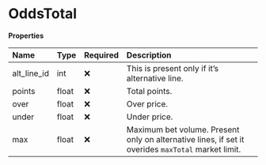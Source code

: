 # OddsTotal

**Properties**

| Name        | Type  | Required | Description                                                                                        |
| :---------- | :---- | :------- | :------------------------------------------------------------------------------------------------- |
| alt_line_id | int   | ❌       | This is present only if it’s alternative line.                                                     |
| points      | float | ❌       | Total points.                                                                                      |
| over        | float | ❌       | Over price.                                                                                        |
| under       | float | ❌       | Under price.                                                                                       |
| max         | float | ❌       | Maximum bet volume. Present only on alternative lines, if set it overides `maxTotal` market limit. |

<!-- This file was generated by liblab | https://liblab.com/ -->
